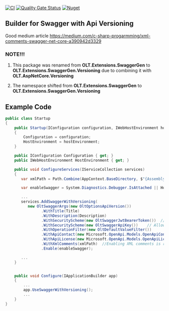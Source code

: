[![CI](https://github.com/OuterlimitsTech/olt-dotnet-extensions-swagger/actions/workflows/build.yml/badge.svg)](https://github.com/OuterlimitsTech/olt-dotnet-extensions-swagger/actions/workflows/build.yml) [![Quality Gate Status](https://sonarcloud.io/api/project_badges/measure?project=OuterlimitsTech_olt-dotnet-extensions-swagger&metric=alert_status)](https://sonarcloud.io/summary/new_code?id=OuterlimitsTech_olt-dotnet-extensions-swagger) [![Nuget](https://img.shields.io/nuget/v/OLT.Extensions.SwaggerGen.Versioning)](https://www.nuget.org/packages/OLT.Extensions.SwaggerGen.Versioning)

## Builder for Swagger with Api Versioning

Good medium article
https://medium.com/c-sharp-progarmming/xml-comments-swagger-net-core-a390942d3329

### NOTE!!!

1. This package was renamed from **OLT.Extensions.SwaggerGen** to **OLT.Extensions.SwaggerGen.Versioning** due to combining it with **OLT.AspNetCore.Versioning**

2. The namespace shifted from **OLT.Extensions.SwaggerGen** to **OLT.Extensions.SwaggerGen.Versioning**

## Example Code

```csharp
public class Startup
{
    public Startup(IConfiguration configuration, IWebHostEnvironment hostEnvironment)
    {
        Configuration = configuration;
        HostEnvironment = hostEnvironment;
    }

    public IConfiguration Configuration { get; }
    public IWebHostEnvironment HostEnvironment { get; }

    public void ConfigureServices(IServiceCollection services)
    {
       var xmlPath = Path.Combine(AppContext.BaseDirectory, $"{Assembly.GetExecutingAssembly().GetName().Name}.xml");

       var enableSwagger = System.Diagnostics.Debugger.IsAttached || HostEnvironment.IsDevelopment();

       ...
       services.AddSwaggerWithVersioning(
          new OltSwaggerArgs(new OltOptionsApiVersion())
                .WithTitle(Title)
                .WithDescription(Description)
                .WithSecurityScheme(new OltSwaggerJwtBearerToken())  // Allow JWT Token to be passed via the Swagger UI
                .WithSecurityScheme(new OltSwaggerApiKey())    // Allow X-API-KEY to be passed via the Swagger UI
                .WithOperationFilter(new OltDefaultValueFilter())
                .WithApiContact(new Microsoft.OpenApi.Models.OpenApiContact { Name = "John Doe", Url = new System.Uri("https://www.nuget.org/"), Email = "john.doe@fake-email.com" })
                .WithApiLicense(new Microsoft.OpenApi.Models.OpenApiLicense { Name = "License Here", Url = new System.Uri("https://www.google.com/") })
                .WithXmlComments(xmlPath)  //Enabling XML comments is required for this to function
                .Enable(enableSwagger);

       ...
    }


    public void Configure(IApplicationBuilder app)
    {
        ...
        app.UseSwaggerWithVersioning();
        ...
    }
}
```
